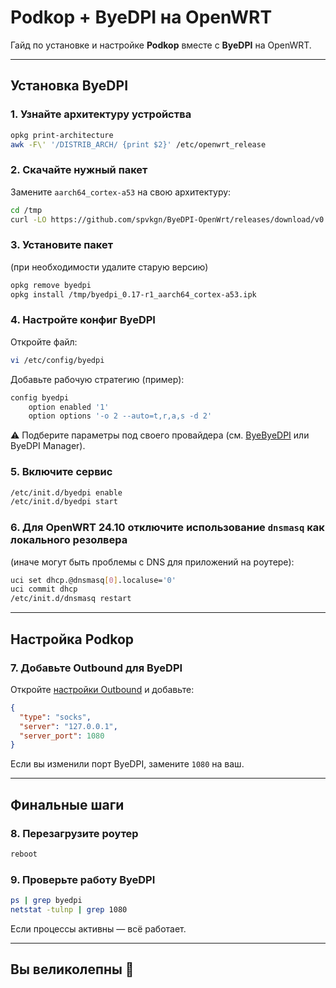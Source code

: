 # Podkop + ByeDPI на OpenWRT

Гайд по установке и настройке **Podkop** вместе с **ByeDPI** на OpenWRT.

---

## Установка ByeDPI

### 1. Узнайте архитектуру устройства

```sh
opkg print-architecture
awk -F\' '/DISTRIB_ARCH/ {print $2}' /etc/openwrt_release
```

### 2. Скачайте нужный пакет

Замените `aarch64_cortex-a53` на свою архитектуру:

```sh
cd /tmp
curl -LO https://github.com/spvkgn/ByeDPI-OpenWrt/releases/download/v0.17-24.10/byedpi_0.17-r1_aarch64_cortex-a53.ipk
```

### 3. Установите пакет

(при необходимости удалите старую версию)

```sh
opkg remove byedpi
opkg install /tmp/byedpi_0.17-r1_aarch64_cortex-a53.ipk
```

### 4. Настройте конфиг ByeDPI

Откройте файл:

```sh
vi /etc/config/byedpi
```

Добавьте рабочую стратегию (пример):

```sh
config byedpi
    option enabled '1'
    option options '-o 2 --auto=t,r,a,s -d 2'
```

⚠️ Подберите параметры под своего провайдера (см. [ByeByeDPI](https://github.com/ValdikSS/ByeDPI) или ByeDPI Manager).

### 5. Включите сервис

```sh
/etc/init.d/byedpi enable
/etc/init.d/byedpi start
```

### 6. Для OpenWRT 24.10 отключите использование `dnsmasq` как локального резолвера

(иначе могут быть проблемы с DNS для приложений на роутере):

```sh
uci set dhcp.@dnsmasq[0].localuse='0'
uci commit dhcp
/etc/init.d/dnsmasq restart
```

---

## Настройка Podkop

### 7. Добавьте Outbound для ByeDPI

Откройте [настройки Outbound](https://podkop.net/docs/ownoutbound/) и добавьте:

```json
{
  "type": "socks",
  "server": "127.0.0.1",
  "server_port": 1080
}
```

Если вы изменили порт ByeDPI, замените `1080` на ваш.

---

## Финальные шаги

### 8. Перезагрузите роутер

```sh
reboot
```

### 9. Проверьте работу ByeDPI

```sh
ps | grep byedpi
netstat -tulnp | grep 1080
```

Если процессы активны — всё работает.

---

## Вы великолепны 🚀
